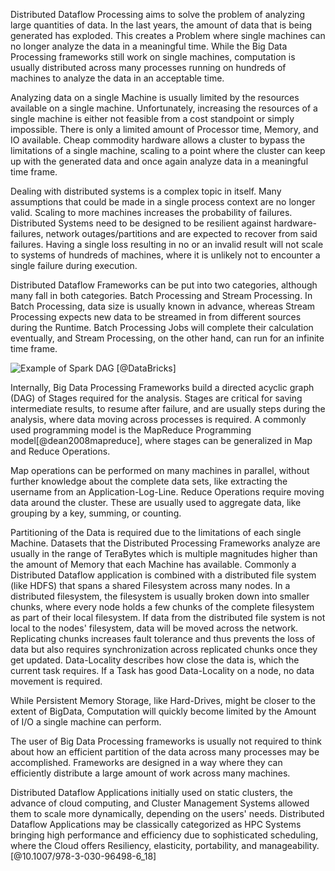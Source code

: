 Distributed Dataflow Processing aims to solve the problem of analyzing large quantities of data. In the last years, the amount of data that is being generated has exploded. This creates a Problem where single machines can no longer analyze the data in a meaningful time. While the Big Data Processing frameworks still work on single machines, computation is usually distributed across many processes running on hundreds of machines to analyze the data in an acceptable time.

Analyzing data on a single Machine is usually limited by the resources available on a single machine. Unfortunately, increasing the resources of a single machine is either not feasible from a cost standpoint or simply impossible. There is only a limited amount of Processor time, Memory, and IO available. Cheap commodity hardware allows a cluster to bypass the limitations of a single machine, scaling to a point where the cluster can keep up with the generated data and once again analyze data in a meaningful time frame. 

Dealing with distributed systems is a complex topic in itself. Many assumptions that could be made in a single process context are no longer valid. Scaling to more machines increases the probability of failures. Distributed Systems need to be designed to be resilient against hardware-failures, network outages/partitions and are expected to recover from said failures. Having a single loss resulting in no or an invalid result will not scale to systems of hundreds of machines, where it is unlikely not to encounter a single failure during execution.

Distributed Dataflow Frameworks can be put into two categories, although many fall in both categories. Batch Processing and Stream Processing. In Batch Processing, data size is usually known in advance, whereas Stream Processing expects new data to be streamed in from different sources during the Runtime. Batch Processing Jobs will complete their calculation eventually, and Stream Processing, on the other hand, can run for an infinite time frame.

![Example of Spark DAG [@DataBricks]](graphics/ddf_dag.png)

Internally, Big Data Processing Frameworks build a directed acyclic graph (DAG) of Stages required for the analysis. Stages are critical for saving intermediate results, to resume after failure, and are usually steps during the analysis, where data moving across processes is required. A commonly used programming model is the MapReduce Programming model[@dean2008mapreduce], where stages can be generalized in Map and Reduce Operations.

Map operations can be performed on many machines in parallel, without further knowledge about the complete data sets, like extracting the username from an Application-Log-Line. Reduce Operations require moving data around the cluster. These are usually used to aggregate data, like grouping by a key, summing, or counting.

Partitioning of the Data is required due to the limitations of each single Machine. Datasets that the Distributed Processing Frameworks analyze are usually in the range of TeraBytes which is multiple magnitudes higher than the amount of Memory that each Machine has available. Commonly a Distributed Dataflow application is combined with a distributed file system (like HDFS) that spans a shared Filesystem across many nodes. In a distributed filesystem, the filesystem is usually broken down into smaller chunks, where every node holds a few chunks of the complete filesystem as part of their local filesystem. If data from the distributed file system is not local to the nodes' filesystem, data will be moved across the network. Replicating chunks increases fault tolerance and thus prevents the loss of data but also requires synchronization across replicated chunks once they get updated. Data-Locality describes how close the data is, which the current task requires. If a Task has good Data-Locality on a node, no data movement is required.

While Persistent Memory Storage, like Hard-Drives, might be closer to the extent of BigData, Computation will quickly become limited by the Amount of I/O a single machine can perform.

The user of Big Data Processing frameworks is usually not required to think about how an efficient partition of the data across many processes may be accomplished. Frameworks are designed in a way where they can efficiently distribute a large amount of work across many machines.

Distributed Dataflow Applications initially used on static clusters, the advance of cloud computing, and Cluster Management Systems allowed them to scale more dynamically, depending on the users' needs. Distributed Dataflow Applications may be classically categorized as HPC Systems bringing high performance and efficiency due to sophisticated scheduling, where the Cloud offers Resiliency, elasticity, portability, and manageability.[@10.1007/978-3-030-96498-6_18]